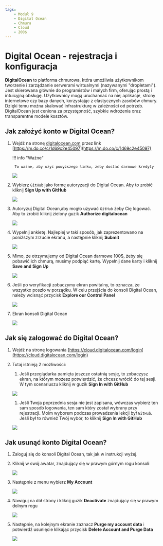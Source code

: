 ```yaml
---
tags:
    - Moduł 9
    - Digital Ocean
    - Chmura
    - Cloud
    - 200$
---
```

# **Digital Ocean - rejestracja i konfiguracja**

**DigitalOcean** to platforma chmurowa, która umożliwia użytkownikom tworzenie i zarządzanie serwerami wirtualnymi (nazywanymi "dropletami"). Jest skierowana głównie do programistów i małych firm, oferując prostą i intuicyjną obsługę. Użytkownicy mogą uruchamiać na niej aplikacje, strony internetowe czy bazy danych, korzystając z elastycznych zasobów chmury. Dzięki temu można skalować infrastrukturę w zależności od potrzeb. DigitalOcean jest ceniona za przystępność, szybkie wdrożenia oraz transparentne modele kosztów.

## **Jak założyć konto w Digital Ocean?**

1. Wejdź na stronę [digitalocean.com](https://m.do.co/c/1d69c2e45097) przez link [https://m.do.co/c/1d69c2e45097](https://m.do.co/c/1d69c2e45097)


    !!! info "Ważne"

        To ważne, aby użyć powyższego linku, żeby dostać darmowe kredyty 

    ![](./assets/digital_ocean__create_account__referral.png)

1. Wybierz `GitHub` jako formę autoryzacji do Digital Ocean. Aby to zrobić kliknij **Sign Up with GitHub**

    ![](./assets/digital_ocean__create_account__auth_options.png)

1. Autoryzuj Digital Ocean,aby mogło używać `GitHub` żeby Cię logować. Aby to zrobić kliknij zielony guzik **Authorize digitalocean**

    ![](./assets/digital_ocean__create_account__authorize.png)

1. Wypełnij ankietę. Najlepiej w taki sposób, jak zaprezentowano na poniższym zrzucie ekranu, a następnie kliknij **Submit**

    ![](./assets/digital_ocean__create_account__survey.png)

1. Mimo, że otrzymujemy od Digital Ocean darmowe 100$, żeby się pobawić ich chmurą, musimy podpiąć kartę. Wypełnij dane karty i kliknij **Save and Sign Up**

    ![](./assets/digital_ocean__create_account__card_details.png)

1. Jeśli po weryfikacji zobaczymy ekran powitalny, to oznacza, że wszystko poszło w porządku. W celu przejścia do konsoli Digital Ocean, należy wcisnąć przycisk **Explore our Control Panel**

    ![](./assets/digital_ocean__create_account__welcome.png)

1. Ekran konsoli Digital Ocean

    ![](./assets/digital_ocean__console.png)

## **Jak się zalogować do Digital Ocean?**

1. Wejdź na stronę logowania [https://cloud.digitalocean.com/login](https://cloud.digitalocean.com/login)

1. Tutaj istnieją 2 możliwości:
    1. Jeśli przeglądarka pamięta jeszcze ostatnią sesję, to zobaczysz ekran, na którym możesz potwierdzić, że chcesz wrócić do tej sesji. 
    W tym scenariuszu kliknij w guzik **Sign In with GitHub**

    ![](./assets/digital_ocean__login__confirm.png)

    1. Jeśli Twoja poprzednia sesja nie jest zapisana, wówczas wybierz ten sam sposób logowania, ten sam który został wybrany przy rejestracji.
    Moim wyborem podczas prowadzenia lekcji był `GitHub`. Jeśli był to
    również Twój wybór, to kliknij **Sign In with GitHub**

    ![](./assets/digital_ocean__login__new.png)

## **Jak usunąć konto Digital Ocean?**

1. Zaloguj się do konsoli Digital Ocean, tak jak w instrukcji wyżej.
1. Kliknij w swój awatar, znajdujący się w prawym górnym rogu konsoli

    ![](./assets/digital_ocean__delete_account__user_settings.png)

1. Następnie z menu wybierz **My Account**

    ![](./assets/digital_ocean__delete_account__user_menu.png)

1. Nawiguj na dół strony i kliknij guzik **Deactivate** znajdujący się w prawym dolnym rogu

    ![](./assets/digital_ocean__delete_account__deactivate.png)

1. Następnie, na kolejnym ekranie zaznacz **Purge my account data** i potwierdź usunięcie klikając przycisk **Delete Account and Purge Data**

    ![](./assets/digital_ocean__delete_account__purge.png)
